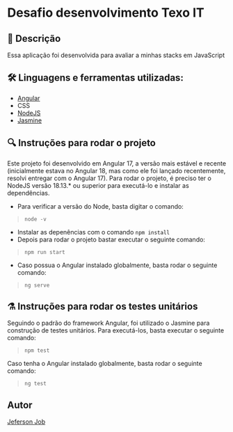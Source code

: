 # Desafio desenvolvimento Texo IT

## 📝 Descrição
Essa aplicação foi desenvolvida para avaliar a minhas stacks em JavaScript

## 🛠️ Linguagens e ferramentas utilizadas:
- [Angular](https://angular.dev)
- CSS
- [NodeJS](https://nodejs.org/)
- [Jasmine](https://jasmine.github.io/)

## 🔍 Instruções para rodar o projeto

Este projeto foi desenvolvido em Angular 17, a versão mais estável e recente (inicialmente estava no Angular 18, mas como ele foi lançado recentemente, resolvi entregar com o Angular 17). Para rodar o projeto, é preciso ter o NodeJS versão 18.13.* ou superior para executá-lo e instalar as dependências. 
- Para verificar a versão do Node, basta digitar o comando:

> <code>node -v</code>

- Instalar as depenências com o comando <code>npm install</code>
- Depois para rodar o projeto bastar executar o seguinte comando:
> <code>npm run start</code>

- Caso possua o Angular instalado globalmente, basta rodar o seguinte comando:
> <code>ng serve</code>

## ⚗️ Instruções para rodar os testes unitários
Seguindo o padrão do framework Angular, foi utilizado o Jasmine para construção de testes unitários. Para executá-los, basta executar o seguinte comando:
> <code>npm test</code>

Caso tenha o Angular instalado globalmente, basta rodar o seguinte comando:
> <code>ng test</code>

## Autor
[Jeferson Job](https://www.linkedin.com/in/jeferson-job-923027117/)